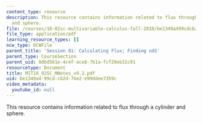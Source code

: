 ```yaml
---
content_type: resource
description: This resource contains information related to flux through a cylinder
  and sphere.
file: /courses/18-02sc-multivariable-calculus-fall-2010/be1349a499cdcb2d7be2e99ddee7359c_MIT18_02SC_MNotes_v9.2.pdf
file_type: application/pdf
learning_resource_types: []
ocw_type: OCWFile
parent_title: 'Session 81: Calculating Flux; Finding ndS'
parent_type: CourseSection
parent_uid: 0dbd561e-4c4f-ace8-7b1a-fcf29eb32c91
resourcetype: Document
title: MIT18_02SC_MNotes_v9.2.pdf
uid: be1349a4-99cd-cb2d-7be2-e99ddee7359c
video_metadata:
  youtube_id: null
---
```

This resource contains information related to flux through a cylinder and sphere.

